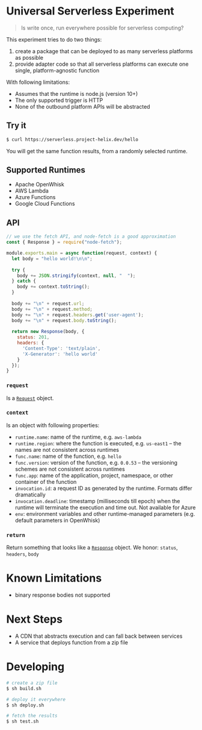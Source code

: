 # Universal Serverless Experiment

> Is write once, run everywhere possible for serverless computing?

This experiment tries to do two things:

1. create a package that can be deployed to as many serverless platforms as possible
2. provide adapter code so that all serverless platforms can execute one single, platform-agnostic function

With following limitations:

- Assumes that the runtime is node.js (version 10+)
- The only supported trigger is HTTP
- None of the outbound platform APIs will be abstracted

## Try it

```bash
$ curl https://serverless.project-helix.dev/hello
```

You will get the same function results, from a randomly selected runtime.

## Supported Runtimes

- Apache OpenWhisk
- AWS Lambda
- Azure Functions
- Google Cloud Functions

## API

```javascript
// we use the fetch API, and node-fetch is a good approximation
const { Response } = require("node-fetch");

module.exports.main = async function(request, context) {
  let body = "hello world!\n\n";
  
  try {
    body += JSON.stringify(context, null, "  ");
  } catch {
    body += context.toString();
  }
  
  body += "\n" + request.url;
  body += "\n" + request.method;
  body += "\n" + request.headers.get('user-agent');
  body += "\n" + request.body.toString();
  
  return new Response(body, {
    status: 201,
    headers: {
      'Content-Type': 'text/plain',
      'X-Generator': 'hello world'
    }
  });
}
```

### `request`

Is a [`Request`](https://developer.mozilla.org/en-US/docs/Web/API/Request) object.

### `context`

Is an object with following properties:

- `runtime.name`: name of the runtime, e.g. `aws-lambda`
- `runtime.region`: where the function is executed, e.g. `us-east1` – the names are not consistent across runtimes
- `func.name`: name of the function, e.g. `hello`
- `func.version`: version of the function, e.g. `0.0.53` – the versioning schemes are not consistent across runtimes
- `func.app`: name of the application, project, namespace, or other container of the function
- `invocation.id`: a request ID as generated by the runtime. Formats differ dramatically
- `invocation.deadline`: timestamp (milliseconds till epoch) when the runtime will terminate the execution and time out. Not available for Azure
- `env`: environment variables and other runtime-managed parameters (e.g. default parameters in OpenWhisk)

### `return`

Return something that looks like a [`Response`](https://developer.mozilla.org/en-US/docs/Web/API/Request) object.
We honor: `status`, `headers`, `body`

# Known Limitations 

- binary response bodies not supported

# Next Steps

- A CDN that abstracts execution and can fall back between services
- A service that deploys function from a zip file

# Developing

```bash
# create a zip file
$ sh build.sh

# deploy it everywhere
$ sh deploy.sh

# fetch the results
$ sh test.sh
```
